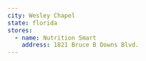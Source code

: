 ```yaml
---
city: Wesley Chapel
state: florida
stores:
  - name: Nutrition Smart
    address: 1821 Bruce B Downs Blvd.
---
```

